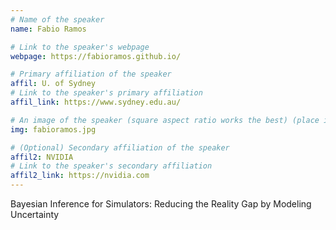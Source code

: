 ```yaml
---
# Name of the speaker
name: Fabio Ramos

# Link to the speaker's webpage
webpage: https://fabioramos.github.io/

# Primary affiliation of the speaker
affil: U. of Sydney
# Link to the speaker's primary affiliation
affil_link: https://www.sydney.edu.au/

# An image of the speaker (square aspect ratio works the best) (place in the `assets/img/speakers` directory)
img: fabioramos.jpg

# (Optional) Secondary affiliation of the speaker
affil2: NVIDIA
# Link to the speaker's secondary affiliation
affil2_link: https://nvidia.com
---
```


<!-- Whatever you write below will show up as the speaker's bio -->

Bayesian Inference for Simulators: Reducing the Reality Gap by Modeling Uncertainty
